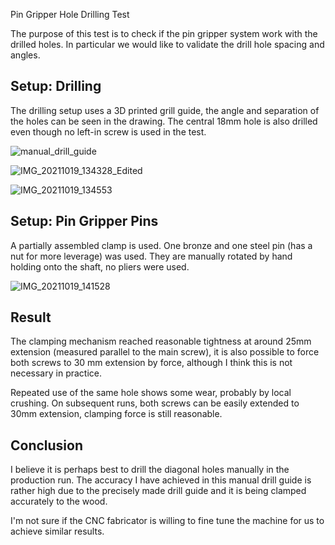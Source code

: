 Pin Gripper Hole Drilling Test

The purpose of this test is to check if the pin gripper system work with the drilled holes. In particular we would like to validate the drill hole spacing and angles.

##  Setup: Drilling

The drilling setup uses a 3D printed grill guide, the angle and separation of the holes can be seen in the drawing. The central 18mm hole is also drilled even though no left-in screw is used in the test.

 ![manual_drill_guide](manual_drill_guide.jpg)



![IMG_20211019_134328_Edited](photos/IMG_20211019_134328_Edited.jpg)

![IMG_20211019_134553](photos/IMG_20211019_134553.jpg)

## Setup: Pin Gripper Pins

A partially assembled clamp is used. One bronze and one steel pin (has a nut for more leverage) was used. They are manually rotated by hand holding onto the shaft, no pliers were used. 

![IMG_20211019_141528](photos/IMG_20211019_141528.jpg)

## Result

The clamping mechanism reached reasonable tightness at around 25mm extension (measured parallel to the main screw), it is also possible to force both screws to 30 mm extension by force, although I think this is not necessary in practice. 

Repeated use of the same hole shows some wear, probably by local crushing. On subsequent runs, both screws can be easily extended to 30mm extension, clamping force is still reasonable.

## Conclusion

I believe it is perhaps best to drill the diagonal holes manually in the production run. The accuracy I have achieved in this manual drill guide is rather high due to the precisely made drill guide and it is being clamped accurately to the wood.

I'm not sure if the CNC fabricator is willing to fine tune the machine for us to achieve similar results.



   

